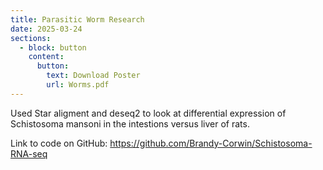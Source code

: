```yaml
---
title: Parasitic Worm Research
date: 2025-03-24
sections:
  - block: button
    content:
      button:
        text: Download Poster
        url: Worms.pdf
---
```


Used Star aligment and deseq2 to look at differential expression of Schistosoma mansoni in the intestions versus liver of rats.

Link to code on GitHub: https://github.com/Brandy-Corwin/Schistosoma-RNA-seq 
